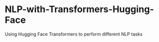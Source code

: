 # NLP-with-Transformers-Hugging-Face
Using Hugging Face Transformers to perform different NLP tasks
